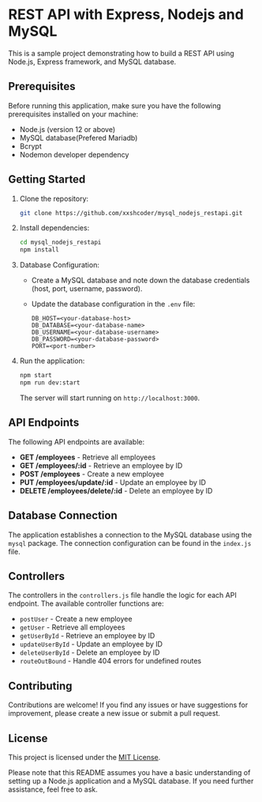 # REST API with Express, Nodejs and MySQL

This is a sample project demonstrating how to build a REST API using Node.js, Express framework, and MySQL database.

## Prerequisites

Before running this application, make sure you have the following prerequisites installed on your machine:

- Node.js (version 12 or above)
- MySQL database(Prefered Mariadb)
- Bcrypt
- Nodemon developer dependency

## Getting Started

1. Clone the repository:

   ```bash
   git clone https://github.com/xxshcoder/mysql_nodejs_restapi.git
   ```

2. Install dependencies:

   ```bash
   cd mysql_nodejs_restapi
   npm install
   ```

3. Database Configuration:

   - Create a MySQL database and note down the database credentials (host, port, username, password).

   - Update the database configuration in the `.env` file:

     ```
     DB_HOST=<your-database-host>
     DB_DATABASE=<your-database-name>
     DB_USERNAME=<your-database-username>
     DB_PASSWORD=<your-database-password>
     PORT=<port-number>
     ```

4. Run the application:

   ```bash
   npm start
   npm run dev:start
   ```

   The server will start running on `http://localhost:3000`.

## API Endpoints

The following API endpoints are available:

- **GET /employees** - Retrieve all employees
- **GET /employees/:id** - Retrieve an employee by ID
- **POST /employees** - Create a new employee
- **PUT /employees/update/:id** - Update an employee by ID
- **DELETE /employees/delete/:id** - Delete an employee by ID

## Database Connection

The application establishes a connection to the MySQL database using the `mysql` package. The connection configuration can be found in the `index.js` file.

## Controllers

The controllers in the `controllers.js` file handle the logic for each API endpoint. The available controller functions are:

- `postUser` - Create a new employee
- `getUser` - Retrieve all employees
- `getUserById` - Retrieve an employee by ID
- `updateUserById` - Update an employee by ID
- `deleteUserById` - Delete an employee by ID
- `routeOutBound` - Handle 404 errors for undefined routes

## Contributing

Contributions are welcome! If you find any issues or have suggestions for improvement, please create a new issue or submit a pull request.

## License

This project is licensed under the [MIT License](https://opensource.org/licenses/MIT).

Please note that this README assumes you have a basic understanding of setting up a Node.js application and a MySQL database. If you need further assistance, feel free to ask.
